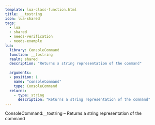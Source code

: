 ```yaml
---
template: lua-class-function.html
title: __tostring
icon: lua-shared
tags:
  - lua
  - shared
  - needs-verification
  - needs-example
lua:
  library: ConsoleCommand
  function: __tostring
  realm: shared
  description: "Returns a string representation of the command"
  
  arguments:
  - position: 1
    name: "consoleCommand"
    type: ConsoleCommand
  returns:
    - type: string
      description: "Returns a string representation of the command"
---
```


<div class="lua__search__keywords">
ConsoleCommand:__tostring &#x2013; Returns a string representation of the command
</div>
